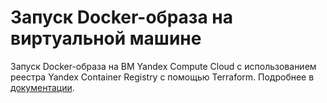 # Запуск Docker-образа на виртуальной машине

Запуск Docker-образа на ВМ Yandex Compute Cloud с использованием реестра Yandex Container Registry с помощью Terraform. Подробнее в [документации](https://yandex.cloud/ru/docs/container-registry/tutorials/run-docker-on-vm/).
